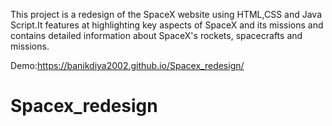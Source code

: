 This project is a redesign of the SpaceX website using HTML,CSS and Java Script.It features at  highlighting key aspects of SpaceX and its missions and contains detailed information about SpaceX's rockets, spacecrafts and missions.

Demo:https://banikdiya2002.github.io/Spacex_redesign/

# Spacex_redesign
